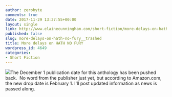 ```yaml
---
author: zerobyte
comments: true
date: 2017-11-29 13:37:55+00:00
layout: single
link: http://www.elainecunningham.com/short-fiction/more-delays-on-hath-no-fury__trashed/
published: false
slug: more-delays-on-hath-no-fury__trashed
title: More delays on HATH NO FURY
wordpress_id: 4649
categories:
- Short Fiction
---
```


[![](http://www.elainecunningham.com/wp-content/uploads/2017/06/Hath-No-Fury-197x300.jpg)](http://www.elainecunningham.com/wp-content/uploads/2017/06/Hath-No-Fury.jpg)The December 1 publication date for this anthology has been pushed back.  No word from the publisher just yet, but according to Amazon.com, the new drop date is February 1. I'll post updated information as news is passed along.


